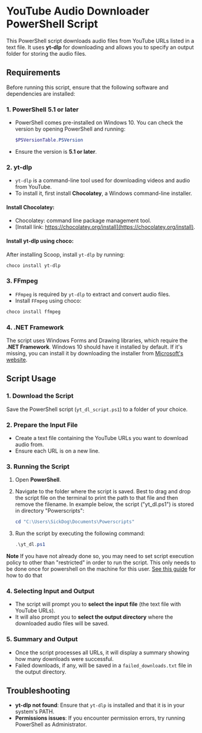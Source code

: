 # YouTube Audio Downloader PowerShell Script

This PowerShell script downloads audio files from YouTube URLs listed in a text file. It uses **yt-dlp** for downloading and allows you to specify an output folder for storing the audio files.

## Requirements

Before running this script, ensure that the following software and dependencies are installed:

### 1. **PowerShell 5.1 or later**

- PowerShell comes pre-installed on Windows 10. You can check the version by opening PowerShell and running:

   ```powershell
   $PSVersionTable.PSVersion
   ```

- Ensure the version is **5.1 or later**.

### 2. **yt-dlp**

- `yt-dlp` is a command-line tool used for downloading videos and audio from YouTube.
- To install it, first install **Chocolatey**, a Windows command-line installer.

#### Install Chocolatey:

- Chocolatey: command line package management tool.
- [Install link: https://chocolatey.org/install](https://chocolatey.org/install).

#### Install yt-dlp using choco:

After installing Scoop, install `yt-dlp` by running:

```powershell
choco install yt-dlp
   ```

### 3. **FFmpeg**

- `FFmpeg` is required by `yt-dlp` to extract and convert audio files.
- Install `FFmpeg` using choco:

```powershell
choco install ffmpeg
```

### 4. **.NET Framework**

The script uses Windows Forms and Drawing libraries, which require the **.NET Framework**. Windows 10 should have it installed by default. If it's missing, you can install it by downloading the installer from [Microsoft's website](https://dotnet.microsoft.com/download).

## Script Usage

### 1. **Download the Script**

Save the PowerShell script (`yt_dl_script.ps1`) to a folder of your choice.

### 2. **Prepare the Input File**

- Create a text file containing the YouTube URLs you want to download audio from.
- Ensure each URL is on a new line.

### 3. **Running the Script**

1. Open **PowerShell**.
2. Navigate to the folder where the script is saved. Best to drag and drop the script file on the terminal to print the path to that file and then remove the filename. In example below, the script ("yt_dl.ps1") is stored in directory "Powerscripts":

    ```powershell
    cd "C:\Users\SickDog\Documents\Powerscripts"
    ```

3. Run the script by executing the following command:

    ```powershell
    .\yt_dl.ps1
    ```

**Note** If you have not already done so, you may need to set script execution policy to other than "restricted" in order to run the script. This only needs to be done once for powershell on the machine for this user. [See this guide](scriptExecution.md) for how to do that

### 4. **Selecting Input and Output**

- The script will prompt you to **select the input file** (the text file with YouTube URLs).
- It will also prompt you to **select the output directory** where the downloaded audio files will be saved.

### 5. **Summary and Output**

- Once the script processes all URLs, it will display a summary showing how many downloads were successful.
- Failed downloads, if any, will be saved in a `failed_downloads.txt` file in the output directory.

## Troubleshooting

- **yt-dlp not found**: Ensure that `yt-dlp` is installed and that it is in your system's PATH.
- **Permissions issues**: If you encounter permission errors, try running PowerShell as Administrator.
